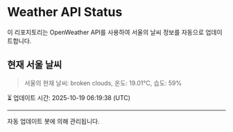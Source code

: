 
# Weather API Status

이 리포지토리는 OpenWeather API를 사용하여 서울의 날씨 정보를 자동으로 업데이트합니다.

## 현재 서울 날씨
> 서울의 현재 날씨: broken clouds, 온도: 19.01°C, 습도: 59%

⏳ 업데이트 시간: 2025-10-19 06:19:38 (UTC)

---
자동 업데이트 봇에 의해 관리됩니다.

